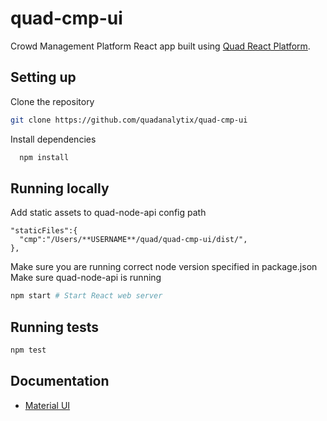 # quad-cmp-ui

Crowd Management Platform React app built using [Quad React Platform](https://github.com/quadanalytix/quad-react-platform).

## Setting up

Clone the repository

```sh
git clone https://github.com/quadanalytix/quad-cmp-ui
```

Install dependencies

```sh
  npm install
```

## Running locally

Add static assets to quad-node-api config path

```
"staticFiles":{
  "cmp":"/Users/**USERNAME**/quad/quad-cmp-ui/dist/",
},
```

Make sure you are running correct node version specified in package.json
Make sure quad-node-api is running

```sh
npm start # Start React web server
```

## Running tests

```sh
npm test
```

## Documentation
- [Material UI](http://www.material-ui.com/)


